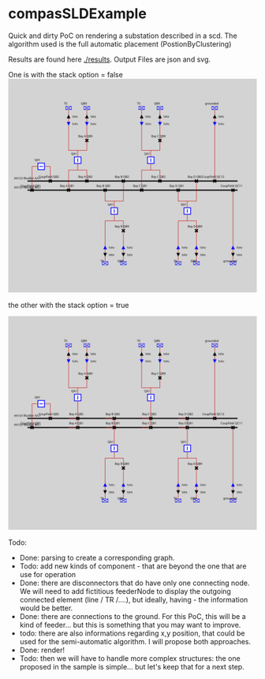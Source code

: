 # compasSLDExample

Quick and dirty PoC on rendering a substation described in a scd. The algorithm used is the full automatic placement (PostionByClustering)

Results are found here [./results](results).
Output Files are json and svg.

One is with the stack option = false
![./results/test_unstacked.svg](results/test_unstacked.svg)

the other with the stack option = true

![./results/test_stacked.svg](results/test_stacked.svg)


Todo:
- Done: parsing to create a corresponding graph.
- Todo: add new kinds of component - that are beyond the one that are use for operation
- Done: there are disconnectors that do have only one connecting node. We will need to add fictitious feederNode to display the outgoing connected element (line / TR /....), but ideally, having - the information would be better.
- Done: there are connections to the ground. For this PoC, this will be a kind of feeder... but this is something that you may want to improve.
- todo: there are also informations regarding x,y position, that could be used for the semi-automatic algorithm. I will propose both approaches.
- Done: render!
- Todo: then we will have to handle more complex structures: the one proposed in the sample is simple... but let's keep that for a next step.

